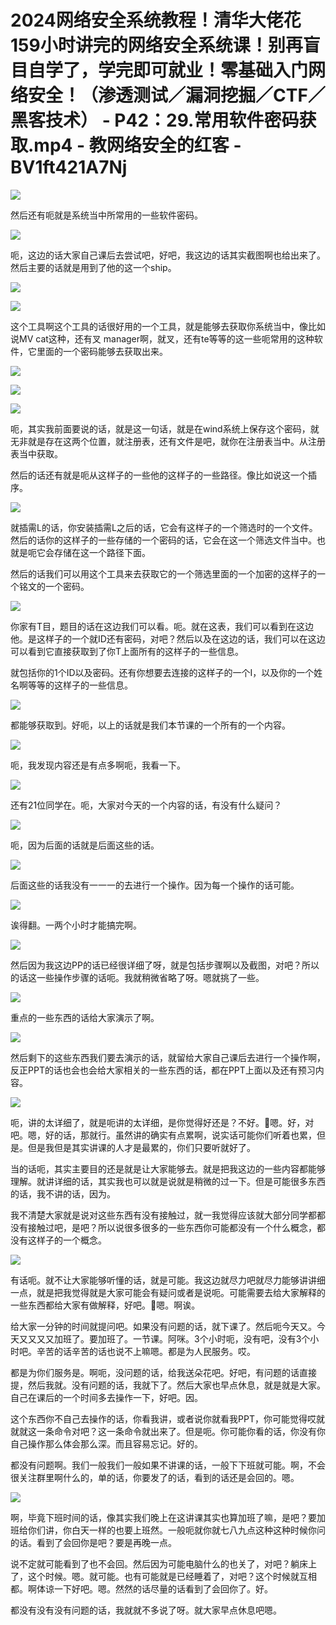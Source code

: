 # 2024网络安全系统教程！清华大佬花159小时讲完的网络安全系统课！别再盲目自学了，学完即可就业！零基础入门网络安全！（渗透测试／漏洞挖掘／CTF／黑客技术） - P42：29.常用软件密码获取.mp4 - 教网络安全的红客 - BV1ft421A7Nj

![](img/146b3c167d3684aa30aff515b700b11e_0.png)

然后还有呃就是系统当中所常用的一些软件密码。

![](img/146b3c167d3684aa30aff515b700b11e_2.png)

呃，这边的话大家自己课后去尝试吧，好吧，我这边的话其实截图啊也给出来了。然后主要的话就是用到了他的这一个ship。



![](img/146b3c167d3684aa30aff515b700b11e_4.png)

![](img/146b3c167d3684aa30aff515b700b11e_5.png)

这个工具啊这个工具的话很好用的一个工具，就是能够去获取你系统当中，像比如说MV cat这种，还有叉 manager啊，就叉，还有te等等的这一些呃常用的这种软件，它里面的一个密码能够去获取出来。



![](img/146b3c167d3684aa30aff515b700b11e_7.png)

![](img/146b3c167d3684aa30aff515b700b11e_8.png)

![](img/146b3c167d3684aa30aff515b700b11e_9.png)

呃，其实我前面要说的话，就是这一句话，就是在wind系统上保存这个密码，就无非就是存在这两个位置，就注册表，还有文件是吧，就你在注册表当中。从注册表当中获取。

然后的话还有就是呃从这样子的一些他的这样子的一些路径。像比如说这一个插序。

![](img/146b3c167d3684aa30aff515b700b11e_11.png)

就插需L的话，你安装插需L之后的话，它会有这样子的一个筛选时的一个文件。然后的话你的这样子的一些存储的一个密码的话，它会在这一个筛选文件当中。也就是呃它会存储在这一个路径下面。

然后的话我们可以用这个工具来去获取它的一个筛选里面的一个加密的这样子的一个铭文的一个密码。

![](img/146b3c167d3684aa30aff515b700b11e_13.png)

你家有T目，题目的话在这边我们可以看。呃。就在这表，我们可以看到在这边他。是这样子的一个就ID还有密码，对吧？然后以及在这边的话，我们可以在这边可以看到它直接获取到了你T上面所有的这样子的一些信息。

就包括你的1个ID以及密码。还有你想要去连接的这样子的一个I，以及你的一个姓名啊等等的这样子的一些信息。



![](img/146b3c167d3684aa30aff515b700b11e_15.png)

都能够获取到。好呃，以上的话就是我们本节课的一个所有的一个内容。

![](img/146b3c167d3684aa30aff515b700b11e_17.png)

呃，我发现内容还是有点多啊呃，我看一下。

![](img/146b3c167d3684aa30aff515b700b11e_19.png)

还有21位同学在。呃，大家对今天的一个内容的话，有没有什么疑问？

![](img/146b3c167d3684aa30aff515b700b11e_21.png)

呃，因为后面的话就是后面这些的话。

![](img/146b3c167d3684aa30aff515b700b11e_23.png)

后面这些的话我没有一一一的去进行一个操作。因为每一个操作的话可能。

![](img/146b3c167d3684aa30aff515b700b11e_25.png)

诶得翻。一两个小时才能搞完啊。

![](img/146b3c167d3684aa30aff515b700b11e_27.png)

然后因为我这边PP的话已经很详细了呀，就是包括步骤啊以及截图，对吧？所以的话这一些操作步骤的话呃。我就稍微省略了呀。嗯就挑了一些。



![](img/146b3c167d3684aa30aff515b700b11e_29.png)

重点的一些东西的话给大家演示了啊。

![](img/146b3c167d3684aa30aff515b700b11e_31.png)

然后剩下的这些东西我们要去演示的话，就留给大家自己课后去进行一个操作啊，反正PPT的话也会也会给大家相关的一些东西的话，都在PPT上面以及还有预习内容。



![](img/146b3c167d3684aa30aff515b700b11e_33.png)

呃，讲的太详细了，就是呃讲的太详细，是你觉得好还是？不好。🤧嗯。好，对吧。嗯，好的话，那就行。虽然讲的确实有点累啊，说实话可能你们听着也累，但是。但是我但是其实讲课的人才是最累的，你们只要听就好了。

当的话呃，其实主要目的还是就是让大家能够去。就是把我这边的一些内容都能够理解。就讲详细的话，其实我也可以就是说就是稍微的过一下。但是可能很多东西的话，我不讲的话，因为。

我不清楚大家就是说对这些东西有没有接触过，就一我觉得应该就大部分同学都都没有接触过吧，是吧？所以说很多很多的一些东西你可能都没有一个什么概念，都没有这样子的一个概念。



![](img/146b3c167d3684aa30aff515b700b11e_35.png)

有话呃。就不让大家能够听懂的话，就是可能。我这边就尽力吧就尽力能够讲讲细一点，就是把我觉得就是大家可能会有疑问或者是说呃。可能需要去给大家解释的一些东西都给大家有做解释，好吧。🤧嗯。啊诶。

给大家一分钟的时间就提问吧。如果没有问题的话，就下课了。然后呃今天又。今天又又又又加班了。要加班了。一节课。阿咪。3个小时呃，没有吧，没有3个小时吧。辛苦的话辛苦的话也说不上嘛嗯。都是为人民服务。哎。

都是为你们服务是。啊呃，没问题的话，给我送朵花吧。好吧，有问题的话直接提，然后我就。没有问题的话，我就下了。然后大家也早点休息，就是就是大家。自己在课后的一个时间多去操作一下，好吧。因。

这个东西你不自己去操作的话，你看我讲，或者说你就看我PPT，你可能觉得哎就就就这一条命令对吧？这一条命令就出来了。但是呃。你可能你看的话，你没有你自己操作那么体会那么深。而且容易忘记。好的。

都没有问题啊。我们一般我们一般如果不讲课的话，一般下下班就可能。啊，不会很关注群里啊什么的，单的话，你要发了的话，看到的话还是会回的。嗯。



![](img/146b3c167d3684aa30aff515b700b11e_37.png)

啊，毕竟下班时间的话，像其实我们晚上在这讲课其实也算加班了嘛，是吧？要加班给你们讲，你白天一样的也要上班然。一般呃就你就七八九点这种这种时候你问的话。看到了会回你是吧？要是再晚一点。

说不定就可能看到了也不会回。然后因为可能电脑什么的也关了，对吧？躺床上了，这个时候。嗯。就可能。也有可能就是已经睡着了，对吧？这个时候就互相都。啊体谅一下好吧。嗯。然然的话尽量的话看到了会回你了。好。

都没有没有没有问题的话，我就就不多说了呀。就大家早点休息吧嗯。